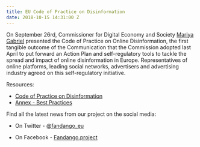 ```yaml
---
title: EU Code of Practice on Disinformation
date: 2018-10-15 14:31:00 Z
---
```


On September 26rd, Commissioner for Digital Economy and Society [Mariya Gabriel](https://twitter.com/GabrielMariya) presented the Code of Practice on Online Disinformation, the first tangible outcome of the Communication that the Commission adopted last April to put forward an Action Plan and self-regulatory tools to tackle the spread and impact of online disinformation in Europe. Representatives of online platforms, leading social networks, advertisers and advertising industry agreed on this self-regulatory initiative.

Resources:

* [Code of Practice on Disinformation](https://ec.europa.eu/newsroom/dae/document.cfm?doc_id=54454)
* [Annex - Best Practices](https://ec.europa.eu/newsroom/dae/document.cfm?doc_id=54455)

Find all the latest news from our project on the social media:

* On Twitter - [@fandango_eu](https://twitter.com/fandango_eu)

* On Facebook - [Fandango.project](https://www.facebook.com/fandango.project)